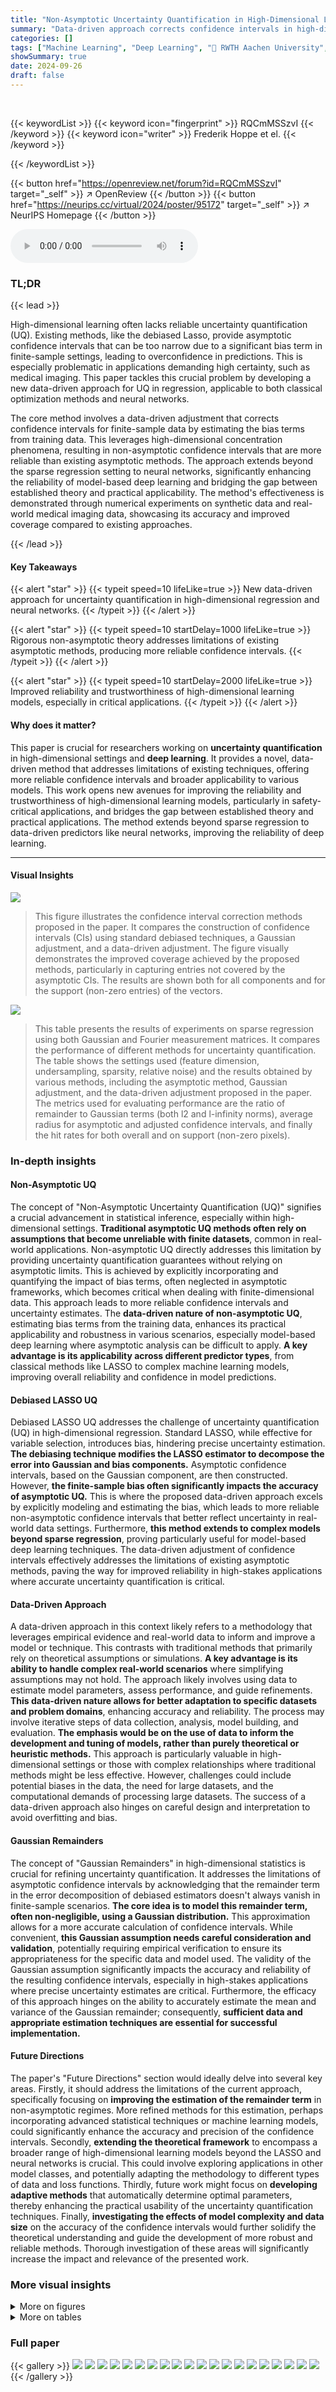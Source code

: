 ```yaml
---
title: "Non-Asymptotic Uncertainty Quantification in High-Dimensional Learning"
summary: "Data-driven approach corrects confidence intervals in high-dimensional learning, improving accuracy for various models and bridging theory and practice."
categories: []
tags: ["Machine Learning", "Deep Learning", "🏢 RWTH Aachen University",]
showSummary: true
date: 2024-09-26
draft: false
---
```


<br>

{{< keywordList >}}
{{< keyword icon="fingerprint" >}} RQCmMSSzvI {{< /keyword >}}
{{< keyword icon="writer" >}} Frederik Hoppe et el. {{< /keyword >}}
 
{{< /keywordList >}}

{{< button href="https://openreview.net/forum?id=RQCmMSSzvI" target="_self" >}}
↗ OpenReview
{{< /button >}}
{{< button href="https://neurips.cc/virtual/2024/poster/95172" target="_self" >}}
↗ NeurIPS Homepage
{{< /button >}}


<audio controls>
    <source src="https://ai-paper-reviewer.com/RQCmMSSzvI/podcast.wav" type="audio/wav">
    Your browser does not support the audio element.
</audio>


### TL;DR


{{< lead >}}

High-dimensional learning often lacks reliable uncertainty quantification (UQ).  Existing methods, like the debiased Lasso, provide asymptotic confidence intervals that can be too narrow due to a significant bias term in finite-sample settings, leading to overconfidence in predictions. This is especially problematic in applications demanding high certainty, such as medical imaging.  This paper tackles this crucial problem by developing a new data-driven approach for UQ in regression, applicable to both classical optimization methods and neural networks. 

The core method involves a data-driven adjustment that corrects confidence intervals for finite-sample data by estimating the bias terms from training data. This leverages high-dimensional concentration phenomena, resulting in non-asymptotic confidence intervals that are more reliable than existing asymptotic methods.  The approach extends beyond the sparse regression setting to neural networks, significantly enhancing the reliability of model-based deep learning and bridging the gap between established theory and practical applicability.  The method's effectiveness is demonstrated through numerical experiments on synthetic data and real-world medical imaging data, showcasing its accuracy and improved coverage compared to existing approaches.

{{< /lead >}}


#### Key Takeaways

{{< alert "star" >}}
{{< typeit speed=10 lifeLike=true >}} New data-driven approach for uncertainty quantification in high-dimensional regression and neural networks. {{< /typeit >}}
{{< /alert >}}

{{< alert "star" >}}
{{< typeit speed=10 startDelay=1000 lifeLike=true >}} Rigorous non-asymptotic theory addresses limitations of existing asymptotic methods, producing more reliable confidence intervals. {{< /typeit >}}
{{< /alert >}}

{{< alert "star" >}}
{{< typeit speed=10 startDelay=2000 lifeLike=true >}} Improved reliability and trustworthiness of high-dimensional learning models, especially in critical applications. {{< /typeit >}}
{{< /alert >}}

#### Why does it matter?
This paper is crucial for researchers working on **uncertainty quantification** in high-dimensional settings and **deep learning**. It provides a novel, data-driven method that addresses limitations of existing techniques, offering more reliable confidence intervals and broader applicability to various models. This work opens new avenues for improving the reliability and trustworthiness of high-dimensional learning models, particularly in safety-critical applications, and bridges the gap between established theory and practical applications. The method extends beyond sparse regression to data-driven predictors like neural networks, improving the reliability of deep learning.

------
#### Visual Insights



![](https://ai-paper-reviewer.com/RQCmMSSzvI/figures_1_1.jpg)

> This figure illustrates the confidence interval correction methods proposed in the paper. It compares the construction of confidence intervals (CIs) using standard debiased techniques, a Gaussian adjustment, and a data-driven adjustment.  The figure visually demonstrates the improved coverage achieved by the proposed methods, particularly in capturing entries not covered by the asymptotic CIs. The results are shown both for all components and for the support (non-zero entries) of the vectors.





![](https://ai-paper-reviewer.com/RQCmMSSzvI/tables_20_1.jpg)

> This table presents the results of experiments on sparse regression using both Gaussian and Fourier measurement matrices.  It compares the performance of different methods for uncertainty quantification.  The table shows the settings used (feature dimension, undersampling, sparsity, relative noise) and the results obtained by various methods, including the asymptotic method, Gaussian adjustment, and the data-driven adjustment proposed in the paper.  The metrics used for evaluating performance are the ratio of remainder to Gaussian terms (both l2 and l-infinity norms), average radius for asymptotic and adjusted confidence intervals, and finally the hit rates for both overall and on support (non-zero pixels).





### In-depth insights


#### Non-Asymptotic UQ
The concept of "Non-Asymptotic Uncertainty Quantification (UQ)" signifies a crucial advancement in statistical inference, especially within high-dimensional settings.  **Traditional asymptotic UQ methods often rely on assumptions that become unreliable with finite datasets**, common in real-world applications.  Non-asymptotic UQ directly addresses this limitation by providing uncertainty quantification guarantees without relying on asymptotic limits. This is achieved by explicitly incorporating and quantifying the impact of bias terms, often neglected in asymptotic frameworks, which becomes critical when dealing with finite-dimensional data. This approach leads to more reliable confidence intervals and uncertainty estimates. The **data-driven nature of non-asymptotic UQ**, estimating bias terms from the training data, enhances its practical applicability and robustness in various scenarios, especially model-based deep learning where asymptotic analysis can be difficult to apply.  **A key advantage is its applicability across different predictor types**, from classical methods like LASSO to complex machine learning models, improving overall reliability and confidence in model predictions.

#### Debiased LASSO UQ
Debiased LASSO UQ addresses the challenge of uncertainty quantification (UQ) in high-dimensional regression.  Standard LASSO, while effective for variable selection, introduces bias, hindering precise uncertainty estimation.  **The debiasing technique modifies the LASSO estimator to decompose the error into Gaussian and bias components.**  Asymptotic confidence intervals, based on the Gaussian component, are then constructed. However, **the finite-sample bias often significantly impacts the accuracy of asymptotic UQ.** This is where the proposed data-driven approach excels by explicitly modeling and estimating the bias, which leads to more reliable non-asymptotic confidence intervals that better reflect uncertainty in real-world data settings.  Furthermore, **this method extends to complex models beyond sparse regression**, proving particularly useful for model-based deep learning techniques. The data-driven adjustment of confidence intervals effectively addresses the limitations of existing asymptotic methods, paving the way for improved reliability in high-stakes applications where accurate uncertainty quantification is critical.

#### Data-Driven Approach
A data-driven approach in this context likely refers to a methodology that leverages empirical evidence and real-world data to inform and improve a model or technique. This contrasts with traditional methods that primarily rely on theoretical assumptions or simulations.  **A key advantage is its ability to handle complex real-world scenarios** where simplifying assumptions may not hold. The approach likely involves using data to estimate model parameters, assess performance, and guide refinements.  **This data-driven nature allows for better adaptation to specific datasets and problem domains**, enhancing accuracy and reliability. The process may involve iterative steps of data collection, analysis, model building, and evaluation.  **The emphasis would be on the use of data to inform the development and tuning of models, rather than purely theoretical or heuristic methods.**   This approach is particularly valuable in high-dimensional settings or those with complex relationships where traditional methods might be less effective. However, challenges could include potential biases in the data, the need for large datasets, and the computational demands of processing large datasets. The success of a data-driven approach also hinges on careful design and interpretation to avoid overfitting and bias.

#### Gaussian Remainders
The concept of "Gaussian Remainders" in high-dimensional statistics is crucial for refining uncertainty quantification.  It addresses the limitations of asymptotic confidence intervals by acknowledging that the remainder term in the error decomposition of debiased estimators doesn't always vanish in finite-sample scenarios.  **The core idea is to model this remainder term, often non-negligible, using a Gaussian distribution.** This approximation allows for a more accurate calculation of confidence intervals.  While convenient, **this Gaussian assumption needs careful consideration and validation**, potentially requiring empirical verification to ensure its appropriateness for the specific data and model used.  The validity of the Gaussian assumption significantly impacts the accuracy and reliability of the resulting confidence intervals, especially in high-stakes applications where precise uncertainty estimates are critical.  Furthermore, the efficacy of this approach hinges on the ability to accurately estimate the mean and variance of the Gaussian remainder; consequently, **sufficient data and appropriate estimation techniques are essential for successful implementation.**

#### Future Directions
The paper's "Future Directions" section would ideally delve into several key areas.  Firstly, it should address the limitations of the current approach, specifically focusing on **improving the estimation of the remainder term** in non-asymptotic regimes.  More refined methods for this estimation, perhaps incorporating advanced statistical techniques or machine learning models, could significantly enhance the accuracy and precision of the confidence intervals.  Secondly, **extending the theoretical framework** to encompass a broader range of high-dimensional learning models beyond the LASSO and neural networks is crucial.  This could involve exploring applications in other model classes, and potentially adapting the methodology to different types of data and loss functions.  Thirdly, future work might focus on **developing adaptive methods** that automatically determine optimal parameters, thereby enhancing the practical usability of the uncertainty quantification techniques.  Finally, **investigating the effects of model complexity and data size** on the accuracy of the confidence intervals would further solidify the theoretical understanding and guide the development of more robust and reliable methods.  Thorough investigation of these areas will significantly increase the impact and relevance of the presented work.


### More visual insights

<details>
<summary>More on figures
</summary>


![](https://ai-paper-reviewer.com/RQCmMSSzvI/figures_8_1.jpg)

> This figure illustrates the confidence interval correction methods.  It compares standard debiased techniques to the proposed method, showing how the new method improves coverage, particularly on the support (non-zero entries).  The plots visualize the construction of confidence intervals and show the effect of the proposed adjustments (Gaussian and data-driven) on the coverage rate for sparse regression problems solved using the LASSO.


![](https://ai-paper-reviewer.com/RQCmMSSzvI/figures_9_1.jpg)

> This figure illustrates the effectiveness of the proposed method for constructing confidence intervals (CIs) by comparing it to standard debiased techniques. It shows that the proposed method provides more accurate CIs, especially on the support of the sparse regression problem, even in finite-sample scenarios, and corrects for the bias term.


![](https://ai-paper-reviewer.com/RQCmMSSzvI/figures_19_1.jpg)

> This figure illustrates the construction of confidence intervals (CIs) using three different methods: standard debiased techniques, Gaussian adjustment, and data-driven adjustment.  It compares the performance of these methods in capturing true values, particularly focusing on the coverage on the support (non-zero values).  The figure highlights how the proposed data-driven approach leads to significantly improved coverage, correcting for issues with the asymptotic CI method that are especially problematic in real-world finite-sample scenarios.


![](https://ai-paper-reviewer.com/RQCmMSSzvI/figures_20_1.jpg)

> The figure illustrates the confidence interval correction methods. It compares the construction of confidence intervals (CIs) using standard debiased techniques, Gaussian adjustment, and data adjustment methods.  The plots show the effectiveness of the proposed methods in capturing the true values and avoiding overestimation of certainty.  Key features illustrated include the impact of bias correction on CI width and coverage, particularly for sparse regression problems.


![](https://ai-paper-reviewer.com/RQCmMSSzvI/figures_21_1.jpg)

> This figure illustrates the confidence interval correction methods. It compares standard debiased techniques with the proposed methods, showing how the proposed methods improve coverage, particularly for non-captured entries.  The plots visualize coverage across all components and only on the support (non-zero entries), comparing asymptotic and non-asymptotic confidence intervals. A sparse regression problem is used to generate the data.


![](https://ai-paper-reviewer.com/RQCmMSSzvI/figures_22_1.jpg)

> This figure illustrates the construction of confidence intervals using three different methods: asymptotic, Gaussian adjustment, and data-driven adjustment. It shows how each method handles the construction of confidence intervals for a single feature vector in a sparse regression setting, highlighting the impact of accounting for the remainder term in non-asymptotic regimes. The plot shows that the data-driven adjustment method provides the most accurate confidence intervals.


![](https://ai-paper-reviewer.com/RQCmMSSzvI/figures_23_1.jpg)

> This figure illustrates the proposed method for correcting confidence intervals in high-dimensional regression.  It compares standard debiased techniques with the proposed method, showing how the proposed method improves the coverage of confidence intervals, especially on the support (non-zero entries).  Subfigures (a), (b), and (c) show individual examples, while (d) and (e) show boxplots summarizing the results.


![](https://ai-paper-reviewer.com/RQCmMSSzvI/figures_23_2.jpg)

> This figure illustrates the confidence interval correction methods proposed in the paper.  It compares standard debiased techniques to the proposed method, highlighting the impact of data and Gaussian adjustments on coverage. The plots showcase the construction of confidence intervals (CIs), showing how the proposed method addresses the limitations of asymptotic CIs by improving coverage, especially on the support (non-zero elements).


</details>




<details>
<summary>More on tables
</summary>


![](https://ai-paper-reviewer.com/RQCmMSSzvI/tables_22_1.jpg)
> This table presents the results of experiments conducted for sparse regression using both Gaussian and Fourier matrices.  Each experiment uses 500 data points for estimation and 250 for evaluation. The table shows various metrics to assess the performance of different methods, including hit rates and radii calculations. These metrics are compared for asymptotic, Gaussian adjusted, and data driven adjusted confidence intervals, providing insights into the accuracy and efficiency of each method under different conditions.

![](https://ai-paper-reviewer.com/RQCmMSSzvI/tables_22_2.jpg)
> This table presents the results of experiments conducted for sparse regression using both Gaussian and Fourier matrices as measurement matrices.  The table shows the impact of different experimental settings (dimensionality, undersampling rate, sparsity, noise level) on the performance of the debiased Lasso and the proposed methods for uncertainty quantification.  It compares several metrics such as the ratio of remainder term to Gaussian term (both L2 and L-infinity norms), the average radius of asymptotic and adjusted confidence intervals, and various hit rates (coverage rates of the confidence intervals, both overall and on the support). The results demonstrate that in a high-dimensional setting the bias term is often too significant to disregard. 

</details>




### Full paper

{{< gallery >}}
<img src="https://ai-paper-reviewer.com/RQCmMSSzvI/1.png" class="grid-w50 md:grid-w33 xl:grid-w25" />
<img src="https://ai-paper-reviewer.com/RQCmMSSzvI/2.png" class="grid-w50 md:grid-w33 xl:grid-w25" />
<img src="https://ai-paper-reviewer.com/RQCmMSSzvI/3.png" class="grid-w50 md:grid-w33 xl:grid-w25" />
<img src="https://ai-paper-reviewer.com/RQCmMSSzvI/4.png" class="grid-w50 md:grid-w33 xl:grid-w25" />
<img src="https://ai-paper-reviewer.com/RQCmMSSzvI/5.png" class="grid-w50 md:grid-w33 xl:grid-w25" />
<img src="https://ai-paper-reviewer.com/RQCmMSSzvI/6.png" class="grid-w50 md:grid-w33 xl:grid-w25" />
<img src="https://ai-paper-reviewer.com/RQCmMSSzvI/7.png" class="grid-w50 md:grid-w33 xl:grid-w25" />
<img src="https://ai-paper-reviewer.com/RQCmMSSzvI/8.png" class="grid-w50 md:grid-w33 xl:grid-w25" />
<img src="https://ai-paper-reviewer.com/RQCmMSSzvI/9.png" class="grid-w50 md:grid-w33 xl:grid-w25" />
<img src="https://ai-paper-reviewer.com/RQCmMSSzvI/10.png" class="grid-w50 md:grid-w33 xl:grid-w25" />
<img src="https://ai-paper-reviewer.com/RQCmMSSzvI/11.png" class="grid-w50 md:grid-w33 xl:grid-w25" />
<img src="https://ai-paper-reviewer.com/RQCmMSSzvI/12.png" class="grid-w50 md:grid-w33 xl:grid-w25" />
<img src="https://ai-paper-reviewer.com/RQCmMSSzvI/13.png" class="grid-w50 md:grid-w33 xl:grid-w25" />
<img src="https://ai-paper-reviewer.com/RQCmMSSzvI/14.png" class="grid-w50 md:grid-w33 xl:grid-w25" />
<img src="https://ai-paper-reviewer.com/RQCmMSSzvI/15.png" class="grid-w50 md:grid-w33 xl:grid-w25" />
<img src="https://ai-paper-reviewer.com/RQCmMSSzvI/16.png" class="grid-w50 md:grid-w33 xl:grid-w25" />
<img src="https://ai-paper-reviewer.com/RQCmMSSzvI/17.png" class="grid-w50 md:grid-w33 xl:grid-w25" />
<img src="https://ai-paper-reviewer.com/RQCmMSSzvI/18.png" class="grid-w50 md:grid-w33 xl:grid-w25" />
<img src="https://ai-paper-reviewer.com/RQCmMSSzvI/19.png" class="grid-w50 md:grid-w33 xl:grid-w25" />
<img src="https://ai-paper-reviewer.com/RQCmMSSzvI/20.png" class="grid-w50 md:grid-w33 xl:grid-w25" />
{{< /gallery >}}